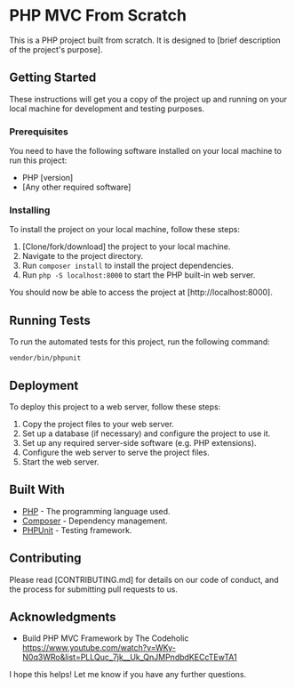 # PHP MVC From Scratch

This is a PHP project built from scratch. It is designed to [brief description of the project's purpose].

## Getting Started

These instructions will get you a copy of the project up and running on your local machine for development and testing purposes.

### Prerequisites

You need to have the following software installed on your local machine to run this project:

-   PHP [version]
-   [Any other required software]

### Installing

To install the project on your local machine, follow these steps:

1.  [Clone/fork/download] the project to your local machine.
2.  Navigate to the project directory.
3.  Run `composer install` to install the project dependencies.
4.  Run `php -S localhost:8000` to start the PHP built-in web server.

You should now be able to access the project at [http://localhost:8000].

## Running Tests

To run the automated tests for this project, run the following command:

`vendor/bin/phpunit` 

## Deployment

To deploy this project to a web server, follow these steps:

1.  Copy the project files to your web server.
2.  Set up a database (if necessary) and configure the project to use it.
3.  Set up any required server-side software (e.g. PHP extensions).
4.  Configure the web server to serve the project files.
5.  Start the web server.

## Built With

-   [PHP](https://www.php.net/) - The programming language used.
-   [Composer](https://getcomposer.org/) - Dependency management.
-   [PHPUnit](https://phpunit.de/) - Testing framework.

## Contributing

Please read [CONTRIBUTING.md] for details on our code of conduct, and the process for submitting pull requests to us.

## Acknowledgments

-   Build PHP MVC Framework by The Codeholic 
https://www.youtube.com/watch?v=WKy-N0q3WRo&list=PLLQuc_7jk__Uk_QnJMPndbdKECcTEwTA1

I hope this helps! Let me know if you have any further questions.
